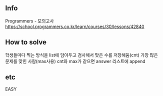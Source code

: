 ## Info

Programmers - 모의고사 https://school.programmers.co.kr/learn/courses/30/lessons/42840

## How to solve

학생들마다 찍는 방식을 list에 담아두고 검사해서 맞은 수를 저장해둠(cnt)
가장 많은 문제를 맞힌 사람(max사용)
cnt와 max가 같으면 answer 리스트에 append

## etc
EASY